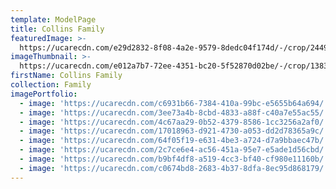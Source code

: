```yaml
---
template: ModelPage
title: Collins Family
featuredImage: >-
  https://ucarecdn.com/e29d2832-8f08-4a2e-9579-8dedc04f174d/-/crop/2449x1208/0,201/-/preview/
imageThumbnail: >-
  https://ucarecdn.com/e012a7b7-72ee-4351-bc20-5f52870d02be/-/crop/1383x2200/174,164/-/preview/
firstName: Collins Family
collection: Family
imagePortfolio:
  - image: 'https://ucarecdn.com/c6931b66-7384-410a-99bc-e5655b64a694/'
  - image: 'https://ucarecdn.com/3ee73a4b-8cbd-4833-a88f-c40a7e55ac55/'
  - image: 'https://ucarecdn.com/4c67aa29-0b52-4379-8586-1cc3256a2af0/'
  - image: 'https://ucarecdn.com/17018963-d921-4730-a053-dd2d78365a9c/'
  - image: 'https://ucarecdn.com/64f05f19-e631-4be3-a724-d7a9bbaec47b/'
  - image: 'https://ucarecdn.com/2c7ce6e4-ac56-451a-95e7-e5ade1d56cbd/'
  - image: 'https://ucarecdn.com/b9bf4df8-a519-4cc3-bf40-cf980e11160b/'
  - image: 'https://ucarecdn.com/c0674bd8-2683-4b37-8dfa-8ec95d868179/'
---
```



